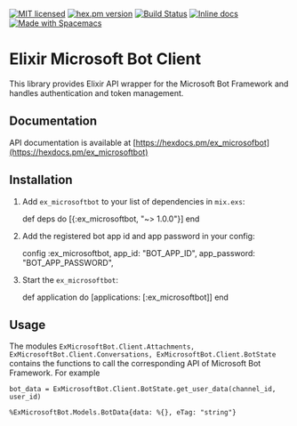 [![MIT licensed](https://img.shields.io/badge/license-MIT-blue.svg)](https://raw.githubusercontent.com/zabirauf/ex_microsoftbot/master/LICENSE.md) [![hex.pm version](https://img.shields.io/hexpm/v/httpotion.svg?style=flat)](https://hex.pm/packages/ex_microsoftbot) [![Build Status](https://travis-ci.org/zabirauf/ex_microsoftbot.svg?branch=master)](https://travis-ci.org/zabirauf/ex_microsoftbot) [![Inline docs](http://inch-ci.org/github/zabirauf/ex_microsoftbot.svg)](http://inch-ci.org/github/zabirauf/ex_microsoftbot) <a href="http://github.com/syl20bnr/spacemacs"><img src="https://cdn.rawgit.com/syl20bnr/spacemacs/442d025779da2f62fc86c2082703697714db6514/assets/spacemacs-badge.svg" alt="Made with Spacemacs"></a>

Elixir Microsoft Bot Client 
======================================

This library provides Elixir API wrapper for the Microsoft Bot Framework and handles authentication and token management.

## Documentation

API documentation is available at [https://hexdocs.pm/ex_microsofbot](https://hexdocs.pm/ex_microsoftbot)

## Installation

  1. Add `ex_microsoftbot` to your list of dependencies in `mix.exs`:

        def deps do
          [{:ex_microsoftbot, "~> 1.0.0"}]
        end
        
  2. Add the registered bot app id and app password in your config:
  
        config :ex_microsoftbot,
          app_id: "BOT_APP_ID",
          app_password: "BOT_APP_PASSWORD",
        
  3. Start the `ex_microsoftbot`:
  
        def application do
          [applications: [:ex_microsoftbot]]
        end
        
## Usage

The modules `ExMicrosoftBot.Client.Attachments, ExMicrosoftBot.Client.Conversations, ExMicrosoftBot.Client.BotState` contains the functions to call the corresponding API of Microsoft Bot Framework. For example

```
bot_data = ExMicrosoftBot.Client.BotState.get_user_data(channel_id, user_id)

%ExMicrosoftBot.Models.BotData{data: %{}, eTag: "string"}
```

